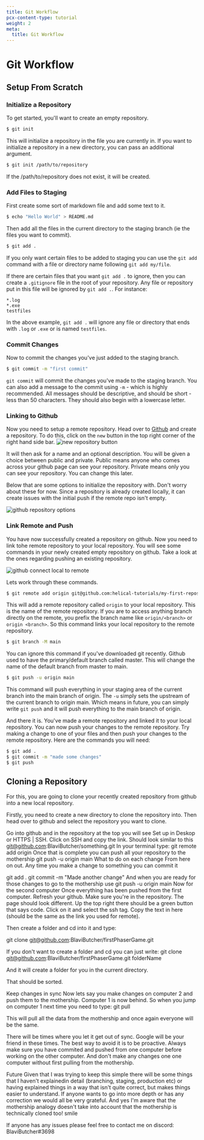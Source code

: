 ```yaml
---
title: Git Workflow
pcx-content-type: tutorial
weight: 2
meta:
  title: Git Workflow
---
```


# Git Workflow

## Setup From Scratch

### Initialize a Repository

To get started, you'll want to create an empty repository.

```sh
$ git init
```

This will initialize a repository in the file you are currently in. If you want to initialize a repository in a new directory, you can pass an additional argument.

```sh
$ git init /path/to/repository
```

If the /path/to/repository does not exist, it will be created.

### Add Files to Staging

First create some sort of markdown file and add some text to it.

```sh
$ echo "Hello World" > README.md
```

Then add all the files in the current directory to the staging branch (ie the files you want to commit).

```sh
$ git add .
```

If you only want certain files to be added to staging you can use the `git add` command with a file or directory name following `git add my/file`.

If there are certain files that you want `git add .` to ignore, then you can create a `.gitignore` file in the root of your repository. Any file or repository put in this file will be ignored by `git add .`.
For instance:

```
*.log
*.exe
testfiles
```

In the above example, `git add .` will ignore any file or directory that ends with `.log` or `.exe` or is named `testfiles`.

### Commit Changes

Now to commit the changes you've just added to the staging branch.

```sh
$ git commit -m "first commit"
```

`git commit` will commit the changes you've made to the staging branch. You can also add a message to the commit using `-m` - which is highly recommended. All messages should be descriptive, and should be short - less than 50 characters. They should also begin with a lowercase letter.

### Linking to Github

Now you need to setup a remote repository. Head over to [Github](https://github.com/) and create a repository. To do this, click on the `new` button in the top right corner of the right hand side bar.
![new repository button](../images/github-new-repo-button.png)

It will then ask for a name and an optional description. You will be given a choice between public and private. Public means anyone who comes across your github page can see your repository. Private means only you can see your repository. You can change this later.

Below that are some options to initialize the repository with. Don't worry about these for now. Since a repository is already created locally, it can create issues with the initial push if the remote repo isn't empty.

![github repository options](../images/github-initialize-options.png)

### Link Remote and Push

You have now successfully created a repository on github. Now you need to link tohe remote repository to your local repository. You will see some commands in your newly created empty repository on github. Take a look at the ones regarding pushing an existing repository.

![github connect local to remote](../images/github-connect-remote.png)

Lets work through these commands.

```sh
$ git remote add origin git@github.com:helical-tutorials/my-first-repository.git
```

This will add a remote repository called `origin` to your local repository. This is the name of the remote repository. If you are to access anything branch directly on the remote, you prefix the branch name like `origin/<branch>` or `origin <branch>`. So this command links your local repository to the remote repository.

```sh
$ git branch -M main
```

You can ignore this command if you've downloaded git recently. Github used to have the primary/default branch called master. This will change the name of the default branch from master to main.

```sh
$ git push -u origin main
```

This command will push everything in your staging area of the current branch into the main branch of origin. The `-u` simply sets the upstream of the current branch to origin main. Which means in future, you can simply write `git push` and it will push everything to the main branch of origin.

And there it is. You've made a remote repository and linked it to your local repository. You can now push your changes to the remote repository. Try making a change to one of your files and then push your changes to the remote repository. Here are the commands you will need:

```sh
$ git add .
$ git commit -m "made some changes"
$ git push
```

## Cloning a Repository

For this, you are going to clone your recently created repository from github into a new local repository.

Firstly, you need to create a new directory to clone the repository into. Then head over to github and select the repository you want to clone.

Go into github and in the repository at the top you will see Set up in Deskop or HTTPS | SSH. Click on SSH and copy the link. Should look similar to this git@github.com:BlaviButcher/something.git
In your terminal type:
git remote add origin <that copied link>
Once that is complete you can push all your repository to the mothership
git push -u origin main
What to do on each change
From here on out. Any time you make a change to something you can commit it

git add .
git commit -m "Made another change"
And when you are ready for those changes to go to the mothership use
git push -u origin main
Now for the second computer
Once everything has been pushed from the first computer. Refresh your github. Make sure you're in the repository. The page should look different. Up the top right there should be a green button that says code. Click on it and select the ssh tag. Copy the text in here (should be the same as the link you used for remote).

Then create a folder and cd into it and type:

git clone git@github.com:BlaviButcher/firstPhaserGame.git

If you don't want to create a folder and cd you can just write:
git clone git@github.com:BlaviButcher/firstPhaserGame.git folderName

And it will create a folder for you in the current directory.

That should be sorted.

Keep changes in sync
Now lets say you make changes on computer 2 and push them to the mothership. Computer 1 is now behind. So when you jump on computer 1 next time you need to type:
git pull

This will pull all the data from the mothership and once again everyone will be the same.

There will be times where you let it get out of sync. Google will be your friend in these times. The best way to avoid it is to be proactive. Always make sure you have commited and pushed from one computer before working on the other computer. And don't make any changes one one computer without first pulling from the mothership.

Future
Given that I was trying to keep this simple there will be some things that I haven't explainedin detail (branching, staging, production etc) or having explained things in a way that isn't quite correct, but makes things easier to understand. If anyone wants to go into more depth or has any correction we would all be very grateful. And yes I'm aware that the mothership analogy doesn't take into account that the mothership is technically cloned too! smile

If anyone has any issues please feel free to contact me on discord: BlaviButcher#3698
